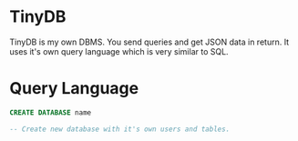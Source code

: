 # TinyDB
TinyDB is my own DBMS. You send queries and get JSON data in return. 
It uses it's own query language which is very similar to SQL.

# Query Language
```sql
CREATE DATABASE name

-- Create new database with it's own users and tables.
```
